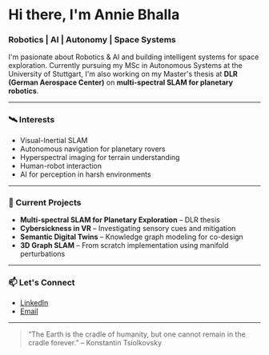 # Hi there, I'm Annie Bhalla  
### Robotics | AI | Autonomy | Space Systems

I'm pasionate about Robotics & AI and building intelligent systems for space exploration. Currently pursuing my MSc in Autonomous Systems at the University of Stuttgart, I'm also working on my Master's thesis at **DLR (German Aerospace Center)** on **multi-spectral SLAM for planetary robotics**.

---

### 🛰️ Interests
- Visual-Inertial SLAM 
- Autonomous navigation for planetary rovers  
- Hyperspectral imaging for terrain understanding  
- Human-robot interaction 
- AI for perception in harsh environments

---

### 🚀 Current Projects
- **Multi-spectral SLAM for Planetary Exploration** – DLR thesis  
- **Cybersickness in VR** – Investigating sensory cues and mitigation  
- **Semantic Digital Twins** – Knowledge graph modeling for co-design  
- **3D Graph SLAM** – From scratch implementation using manifold perturbations

---

### 📫 Let's Connect
- [LinkedIn](https://www.linkedin.com/in/anniebhalla)
- [Email](mailto:anniebhalla16@gmail.com)

---

> “The Earth is the cradle of humanity, but one cannot remain in the cradle forever.” – Konstantin Tsiolkovsky

